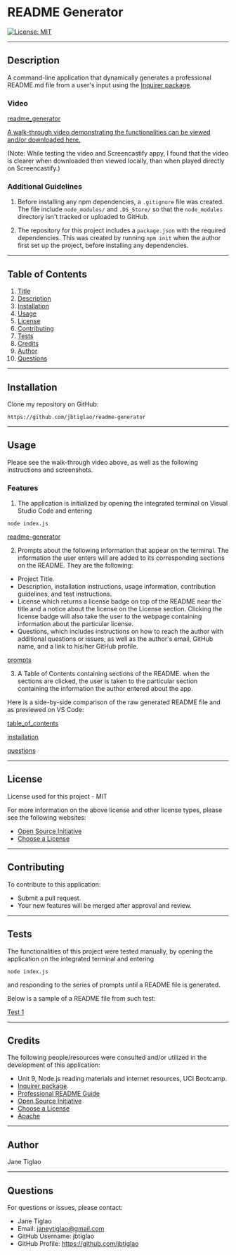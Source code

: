 # README Generator

  [![License: MIT](https://img.shields.io/badge/License-MIT-yellow.svg)](https://opensource.org/licenses/MIT)

  ---
  ## Description

  A command-line application that dynamically generates a professional README.md file from a user's input using the [Inquirer package](https://www.npmjs.com/package/inquirer).

  ### Video

  [readme_generator](/images/screenshot1_readme_gen.png)


  [A walk-through video demonstrating the functionalities can be viewed and/or downloaded here.](https://drive.google.com/file/d/1YL6vFN1IsS-tO13Tdt6X1MRUBaci36Xl/view)

  (Note: While testing the video and Screencastify appy, I found that the video is clearer when downloaded then viewed locally, than when played directly on Screencastify.)

  ### Additional Guidelines
  1. Before installing any npm dependencies, a `.gitignore` file was created. The file include `node_modules/` and `.DS_Store/` so that the `node_modules` directory isn't tracked or uploaded to GitHub.

  2. The repository for this project includes a `package.json` with the required dependencies. This was created  by running `npm init` when the author first set up the project, before installing any dependencies.
  

  ---
  ## Table of Contents
  1. [Title](#title)
  2. [Description](#description)
  3. [Installation](#installation)
  4. [Usage](#usage)
  5. [License](#license)
  6. [Contributing](#contributing)
  7. [Tests](#tests)
  8. [Credits](#credits)
  9. [Author](#author)
  10. [Questions](#questions)
  
  ---
  ## Installation
  Clone my repository on GitHub:

```
https://github.com/jbtiglao/readme-generator
```
  ---
  ## Usage
  Please see the walk-through video above, as well as the following instructions and screenshots.

  ### Features
 
  1. The application is initialized by opening the integrated terminal on Visual Studio Code and entering 
  ```
  node index.js
  ```

  [readme-generator](/images/screenshot1_readme_gen.png)

  2. Prompts about the following information that appear on the terminal. The information the user enters will are added to its corresponding sections on the README. They are the following:
  - Project Title.
  - Description, installation instructions, usage information, contribution guidelines, and test instructions.
  - License which returns a license badge on top of the README near the title and a notice about the license on the License section. Clicking the license badge will also take the user to the webpage containing information about the particular license.
  - Questions, which includes instructions on how to reach the author with additional questions or issues, as well as the author's email, GitHub name, and a link to his/her GitHub profile.

  [prompts](/images/screenshot2_prompts.png)


 
  3. A Table of Contents containing sections of the README. when the sections are clicked, the user is taken to the particular section containing the information the author entered about the app.

  Here is a side-by-side comparison of the raw generated README file and as previewed on VS Code:

  [table_of_contents](/images/screenshot3_toc.png)

  [installation](/images/screenshots4_installation.png)

  [questions](/images/screenshot5_questions.png)

  
  ---
  ## License
  License used for this project - MIT
  
  For more information on the above license and other license types, please see the following websites:  
  - [Open Source Initiative](https://opensource.org/licenses)
  - [Choose a License](https://choosealicense.com/)

  ---
  ## Contributing
  To contribute to this application: 
  - Submit a pull request.
  - Your new features will be merged after approval and review.

  ---
  ## Tests
  The functionalities of this project were tested manually, by opening the application on the integrated terminal and entering 
  ``` 
  node index.js
  ```
  and responding to the series of prompts until a README file is generated.

  Below is a sample of a README file from such test:

  [Test 1](./Example-README.md/sample-readme/)

  ---
  ## Credits
  The following people/resources were consulted and/or utilized in the development of this application:
  - Unit 9, Node.js reading materials and internet resources, UCI Bootcamp.
  - [Inquirer package](https://www.npmjs.com/package/inquirer).
  - [Professional README Guide](https://coding-boot-camp.github.io/full-stack/github/professional-readme-guide) 
  - [Open Source Initiative](https://opensource.org/licenses)
  - [Choose a License](https://choosealicense.com/)
  - [Apache](https://www.apache.org/licenses/LICENSE-2.0)

  ---
  ## Author
  Jane Tiglao

  ---
  ## Questions
  For questions or issues, please contact: 
  - Jane Tiglao 
  - Email: janeytiglao@gmail.com
  - GitHub Username: jbtiglao
  - GitHub Profile: https://github.com/jbtiglao

